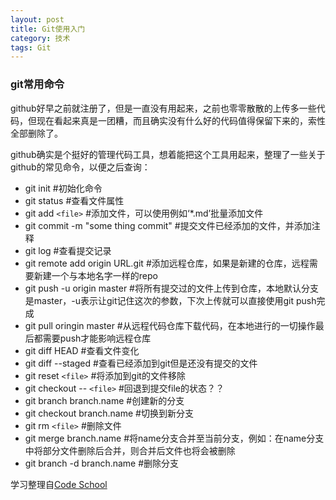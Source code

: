 ```yaml
---
layout: post
title: Git使用入门
category: 技术
tags: Git
---
```


###  git常用命令

github好早之前就注册了，但是一直没有用起来，之前也零零散散的上传多一些代码，但现在看起来真是一团糟，而且确实没有什么好的代码值得保留下来的，索性全部删除了。

github确实是个挺好的管理代码工具，想着能把这个工具用起来，整理了一些关于github的常见命令，以便之后查询：

- git init          #初始化命令
- git status     #查看文件属性
- git  add `<file>`   #添加文件，可以使用例如‘*.md’批量添加文件
- git commit -m "some thing commit"  #提交文件已经添加的文件，并添加注释
- git log           #查看提交记录
- git remote add origin URL.git     #添加远程仓库，如果是新建的仓库，远程需要新建一个与本地名字一样的repo
- git push -u origin master            #将所有提交过的文件上传到仓库，本地默认分支是master，-u表示让git记住这次的参数，下次上传就可以直接使用git push完成
- git pull oringin master                #从远程代码仓库下载代码，在本地进行的一切操作最后都需要push才能影响远程仓库
- git diff HEAD                                #查看文件变化
- git diff --staged                            #查看已经添加到git但是还没有提交的文件
- git reset `<file>`                         #将添加到git的文件移除
- git checkout -- `<file>`              #回退到提交file的状态？？
- git branch branch.name            #创建新的分支
- git checkout branch.name        #切换到新分支   
- git rm `<file>`                            #删除文件
- git merge branch.name             #将name分支合并至当前分支，例如：在name分支中将部分文件删除后合并，则合并后文件也将会被删除
- git branch -d branch.name #删除分支

学习整理自[Code School](https://www.codeschool.com/paths/git)